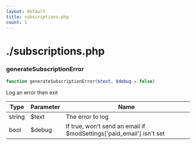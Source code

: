 ```yaml
---
layout: default
title: subscriptions.php
count: 1
---
```


# ./subscriptions.php

### generateSubscriptionError

```php
function generateSubscriptionError($text, $debug = false)
```
Log an error then exit



Type|Parameter|Name
---|---|---
string|$text|The error to log
bool|$debug|If true, won't send an email if $modSettings['paid_email'] isn't set


